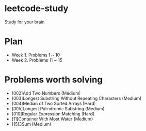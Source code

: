 # leetcode-study
Study for your brain

# Plan
* Week 1. Problems 1 ~ 10
* Week 2. Problems 11 ~ 15

# Problems worth solving
* [002]Add Two Numbers (Medium)
* [003]Longest Substring Without Repeating Characters (Medium)
* [004]Median of Two Sorted Arrays (Hard)
* [005]Longest Palindromic Substring (Medium)
* [010]Regular Expression Matching (Hard)
* [11]Container With Most Water (Medium)
* [15]3Sum (Medium)
